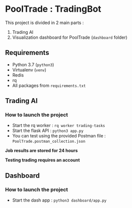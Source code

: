 # PoolTrade : TradingBot

This project is divided in 2 main parts :
 1. Trading AI
 2. Visualization dashboard for PoolTrade (`dashboard` folder)

## Requirements
 
 - Python 3.7 (`python3`)
 - Virtualenv (`venv`)
 - Redis
 - rq
 - All packages from `requirements.txt`

## Trading AI

### How to launch the project

 - Start the rq worker : ```rq worker trading-tasks```
 - Start the flask API : ```python3 app.py```
 - You can test using the provided Postman file : `PoolTrade.postman_collection.json`
 
**Job results are stored for 24 hours**

**Testing trading requires an account**

## Dashboard

### How to launch the project 
 - Start the dash app : ```python3 dashboard/app.py```
